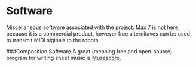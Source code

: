 Software
=========

Miscellaneous software associated with the project. Max 7 is not here, because it is
a commercial product, however free alternitaves can be used to transmit MIDI siginals
to the robots.

###Composition Software
A great (meaning free and open-source) program for writing sheet music is [Musescore](https://musescore.org/).
